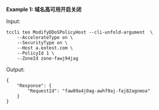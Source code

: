 **Example 1: 域名高可用开启关闭**



Input: 

```
tccli teo ModifyDDoSPolicyHost --cli-unfold-argument  \
    --AccelerateType on \
    --SecurityType on \
    --Host a.eotest.com \
    --PolicyId 1 \
    --ZoneId zone-fawj94jag
```

Output: 
```
{
    "Response": {
        "RequestId": "faw89a4j0ag-awhf9aj-faj82agnmoa"
    }
}
```


